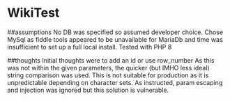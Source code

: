 # WikiTest

##assumptions
No DB was specified so assumed developer choice. Chose MySql as fiddle tools appeared to be unavailable for MariaDb and time was insufficient to set up a full local install.
Tested with PHP 8

##thoughts
Initial thoughts were to add an id or use row_number
As this was not within the given parameters, the quicker (but IMHO less ideal) string comparison was used. 
This is not suitable for production as it is unpredictable depending on character sets.
As instructed, param escaping and injection was ignored but this solution is vulnerable.

